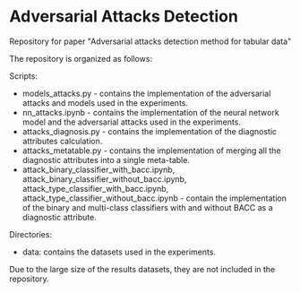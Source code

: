 # Adversarial Attacks Detection

Repository for paper "Adversarial attacks detection method for tabular data"

The repository is organized as follows:

Scripts:

- models_attacks.py - contains the implementation of the adversarial attacks and models used in the experiments.
- nn_attacks.ipynb - contains the implementation of the neural network model and the adversarial attacks used in the experiments.
- attacks_diagnosis.py - contains the implementation of the diagnostic attributes calculation.
- attacks_metatable.py - contains the implementation of merging all the diagnostic attributes into a single meta-table.
- attack_binary_classifier_with_bacc.ipynb, attack_binary_classifier_without_bacc.ipynb, attack_type_classifier_with_bacc.ipynb, attack_type_classifier_without_bacc.ipynb - contain the implementation of the binary and multi-class classifiers with and without BACC as a diagnostic attribute.

Directories:

- data: contains the datasets used in the experiments.

Due to the large size of the results datasets, they are not included in the repository. 

